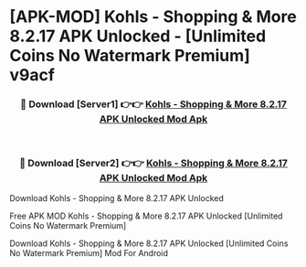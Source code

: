 # [APK-MOD] Kohls - Shopping & More 8.2.17 APK Unlocked - [Unlimited Coins No Watermark Premium] v9acf



<div align="center">
<h3>🔴 Download [Server1] 👉👉 <a href="https://momento.my/?title=Kohls_-_Shopping_&_More_8.2.17_APK_Unlocked">Kohls - Shopping & More 8.2.17 APK Unlocked Mod Apk</a></h3><br>

<h3>🔴 Download [Server2] 👉👉 <a href="https://momento.my/?title=Kohls_-_Shopping_&_More_8.2.17_APK_Unlocked">Kohls - Shopping & More 8.2.17 APK Unlocked Mod Apk</a></h3>
</div>



Download Kohls - Shopping & More 8.2.17 APK Unlocked 

Free APK MOD Kohls - Shopping & More 8.2.17 APK Unlocked [Unlimited Coins No Watermark Premium]

Download Kohls - Shopping & More 8.2.17 APK Unlocked [Unlimited Coins No Watermark Premium] Mod For Android
